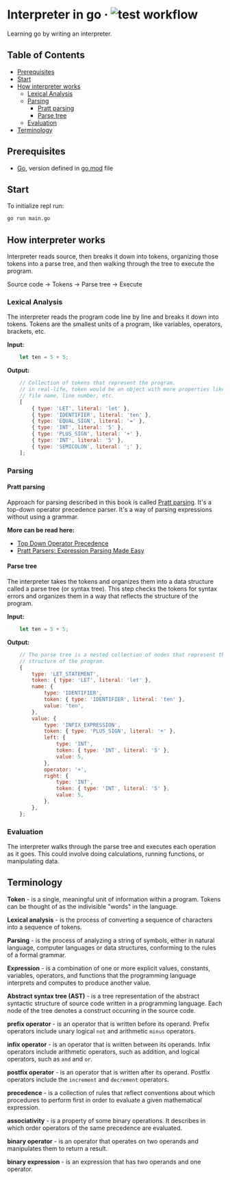 # Interpreter in go &middot; ![test workflow](https://github.com/patricklizon/interpreter-in-go/actions/workflows/go.yml/badge.svg?event=push)

Learning go by writing an interpreter.

## Table of Contents

- [Prerequisites](#prerequisites)
- [Start](#start)
- [How interpreter works](#how-interpreter-works)
  - [Lexical Analysis](#lexical-analysis)
  - [Parsing](#parsing)
    - [Pratt parsing](#pratt-parsing)
    - [Parse tree](#parse-tree)
  - [Evaluation](#evaluation)
- [Terminology](#terminology)

## Prerequisites

- [Go](https://golang.org/doc/install), version defined in [go.mod](go.mod) file

## Start

To initialize repl run:

```sh
go run main.go
```

## How interpreter works

 Interpreter reads source, then breaks it down into tokens, organizing those
 tokens into a parse tree, and then walking through the tree to execute the
 program.

Source code -> Tokens -> Parse tree -> Execute

### Lexical Analysis

The interpreter reads the program code line by line and breaks it down into
tokens.
Tokens are the smallest units of a program, like variables, operators, brackets,
etc.

**Input:**

```js
    let ten = 5 + 5;
```

**Output:**

```js
    // Collection of tokens that represent the program.
    // in real-life, token would be an object with more properties like
    // file name, line number, etc.
    [
        { type: 'LET', literal: 'let' },
        { type: 'IDENTIFIER', literal: 'ten' },
        { type: 'EQUAL_SIGN', literal: '=' },
        { type: 'INT', literal: '5' },
        { type: 'PLUS_SIGN', literal: '+' },
        { type: 'INT', literal: '5' },
        { type: 'SEMICOLON', literal: ';' },
    ];
```

### Parsing

#### Pratt parsing

Approach for parsing described in this book is called [Pratt parsing](https://en.wikipedia.org/wiki/Pratt_parser). It's a top-down operator precedence parser. It's a way of parsing expressions without using a grammar.

**More can be read here:**

- [Top Down Operator Precedence](https://crockford.com/javascript/tdop/tdop.html)
- [Pratt Parsers: Expression Parsing Made Easy](https://journal.stuffwithstuff.com/2011/03/19/pratt-parsers-expression-parsing-made-easy/)

#### Parse tree

The interpreter takes the tokens and organizes them into a data structure called
a parse tree (or syntax tree). This step checks the tokens for syntax errors and
organizes them in a way that reflects the structure of the program.

**Input:**

```js
    let ten = 5 + 5;
```

**Output:**

```js
    // The parse tree is a nested collection of nodes that represent the
    // structure of the program.
    {
        type: 'LET_STATEMENT',
        token: { type: 'LET', literal: 'let' },
        name: {
            type: 'IDENTIFIER',
            token: { type: 'IDENTIFIER', literal: 'ten' },
            value: 'ten',
        },
        value: {
            type: 'INFIX_EXPRESSION',
            token: { type: 'PLUS_SIGN', literal: '+' },
            left: {
                type: 'INT',
                token: { type: 'INT', literal: '5' },
                value: 5,
            },
            operator: '+',
            right: {
                type: 'INT',
                token: { type: 'INT', literal: '5' },
                value: 5,
            },
        },
    };
```

### Evaluation

The interpreter walks through the parse tree and executes each operation as it
goes. This could involve doing calculations, running functions, or manipulating
data.

## Terminology

**Token** - is a single, meaningful unit of information within a program. Tokens
can be thought of as the indivisible "words" in the language.

**Lexical analysis** - is the process of converting a sequence of characters into
a sequence of tokens.

**Parsing** - is the process of analyzing a string of symbols, either in natural
language, computer languages or data structures, conforming to the rules of a
formal grammar.

**Expression** - is a combination of one or more explicit values, constants,
variables, operators, and functions that the programming language interprets
and computes to produce another value.

**Abstract syntax tree (AST)** - is a tree representation of the abstract syntactic
structure of source code written in a programming language. Each node of the tree
denotes a construct occurring in the source code.

**prefix operator** - is an operator that is written before its operand. Prefix
operators include unary logical `not` and arithmetic `minus` operators.

**infix operator** - is an operator that is written between its operands. Infix
operators include arithmetic operators, such as addition, and logical operators,
such as `and` and `or`.

**postfix operator** - is an operator that is written after its operand. Postfix
operators include the `increment` and `decrement` operators.

**precedence** - is a collection of rules that reflect conventions about which
procedures to perform first in order to evaluate a given mathematical expression.

**associativity** - is a property of some binary operations. It describes in which
order operators of the same precedence are evaluated.

**binary operator** - is an operator that operates on two operands and manipulates
them to return a result.

**binary expression** - is an expression that has two operands and one operator.
